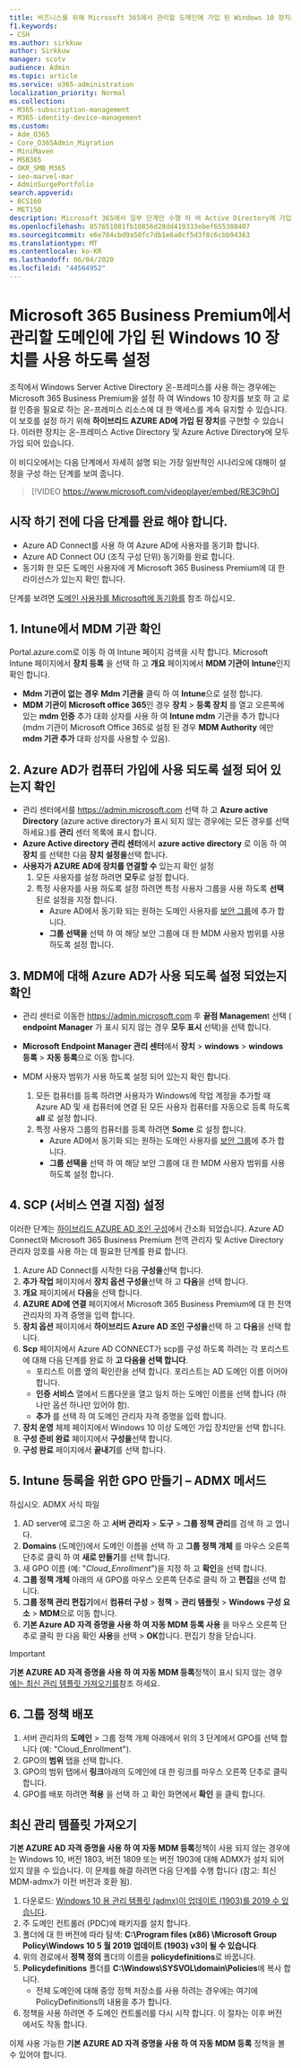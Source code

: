 ```yaml
---
title: 비즈니스를 위해 Microsoft 365에서 관리할 도메인에 가입 된 Windows 10 장치를 사용 하도록 설정
f1.keywords:
- CSH
ms.author: sirkkuw
author: Sirkkuw
manager: scotv
audience: Admin
ms.topic: article
ms.service: o365-administration
localization_priority: Normal
ms.collection:
- M365-subscription-management
- M365-identity-device-management
ms.custom:
- Adm_O365
- Core_O365Admin_Migration
- MiniMaven
- MSB365
- OKR_SMB_M365
- seo-marvel-mar
- AdminSurgePortfolio
search.appverid:
- BCS160
- MET150
description: Microsoft 365에서 일부 단계만 수행 하 여 Active Directory에 가입 된 로컬 Windows 10 장치를 보호 하도록 설정 하는 방법을 알아봅니다.
ms.openlocfilehash: 857651081fb10856d28dd419333ebef655388407
ms.sourcegitcommit: e6e704cbd9a50fc7db1e6a0cf5d3f8c6cbb94363
ms.translationtype: MT
ms.contentlocale: ko-KR
ms.lasthandoff: 06/04/2020
ms.locfileid: "44564952"
---
```

# <a name="enable-domain-joined-windows-10-devices-to-be-managed-by-microsoft-365-business-premium"></a>Microsoft 365 Business Premium에서 관리할 도메인에 가입 된 Windows 10 장치를 사용 하도록 설정

조직에서 Windows Server Active Directory 온-프레미스를 사용 하는 경우에는 Microsoft 365 Business Premium을 설정 하 여 Windows 10 장치를 보호 하 고 로컬 인증을 필요로 하는 온-프레미스 리소스에 대 한 액세스를 계속 유지할 수 있습니다.
이 보호를 설정 하기 위해 **하이브리드 AZURE AD에 가입 된 장치**를 구현할 수 있습니다. 이러한 장치는 온-프레미스 Active Directory 및 Azure Active Directory에 모두 가입 되어 있습니다.

이 비디오에서는 다음 단계에서 자세히 설명 되는 가장 일반적인 시나리오에 대해이 설정을 구성 하는 단계를 보여 줍니다.

> [!VIDEO https://www.microsoft.com/videoplayer/embed/RE3C9hO]
  

## <a name="before-you-get-started-make-sure-you-complete-these-steps"></a>시작 하기 전에 다음 단계를 완료 해야 합니다.
- Azure AD Connect를 사용 하 여 Azure AD에 사용자를 동기화 합니다.
- Azure AD Connect OU (조직 구성 단위) 동기화를 완료 합니다.
- 동기화 한 모든 도메인 사용자에 게 Microsoft 365 Business Premium에 대 한 라이선스가 있는지 확인 합니다.

단계를 보려면 [도메인 사용자를 Microsoft에 동기화를](manage-domain-users.md) 참조 하십시오.

## <a name="1-verify-mdm-authority-in-intune"></a>1. Intune에서 MDM 기관 확인

Portal.azure.com로 이동 하 여 Intune 페이지 검색을 시작 합니다.
Microsoft Intune 페이지에서 **장치 등록** 을 선택 하 고 **개요** 페이지에서 **MDM 기관이** **Intune**인지 확인 합니다.

- **Mdm 기관이** **없는 경우** **Mdm 기관을** 클릭 하 여 **Intune**으로 설정 합니다.
- **MDM 기관이** **Microsoft office 365**인 경우 **장치**  >  **등록 장치** 를 열고 오른쪽에 있는 **mdm 인증** 추가 대화 상자를 사용 하 여 **Intune mdm** 기관을 추가 합니다 (mdm 기관이 Microsoft Office 365로 설정 된 경우 **MDM Authority** 에만 **mdm 기관 추가** 대화 상자를 사용할 수 있음).

## <a name="2-verify-azure-ad-is-enabled-for-joining-computers"></a>2. Azure AD가 컴퓨터 가입에 사용 되도록 설정 되어 있는지 확인

- 관리 센터에서를 <a href="https://go.microsoft.com/fwlink/p/?linkid=2024339" target="_blank">https://admin.microsoft.com</a> 선택 하 고 **Azure active Directory** (azure active directory가 표시 되지 않는 경우에는 모든 경우를 선택 하세요.)를 **관리** 센터 목록에 표시 합니다. 
- **Azure Active directory 관리 센터**에서 **azure active directory** 로 이동 하 여 **장치** 를 선택한 다음 **장치 설정을**선택 합니다.
- **사용자가 AZURE AD에 장치를 연결할 수** 있는지 확인 설정 
    1. 모든 사용자를 설정 하려면 **모두**로 설정 합니다.
    2. 특정 사용자를 사용 하도록 설정 하려면 특정 사용자 그룹을 사용 하도록 **선택** 된로 설정을 지정 합니다.
        - Azure AD에서 동기화 되는 원하는 도메인 사용자를 [보안 그룹](../admin/create-groups/create-groups.md)에 추가 합니다.
        - **그룹 선택을** 선택 하 여 해당 보안 그룹에 대 한 MDM 사용자 범위를 사용 하도록 설정 합니다.

## <a name="3-verify-azure-ad-is-enabled-for-mdm"></a>3. MDM에 대해 Azure AD가 사용 되도록 설정 되었는지 확인

- 관리 센터로 이동한 <a href="https://go.microsoft.com/fwlink/p/?linkid=2024339" target="_blank">https://admin.microsoft.com</a> 후 **끝점 Managemen**t 선택 ( **endpoint Manager** 가 표시 되지 않는 경우 **모두 표시** 선택)을 선택 합니다.
- **Microsoft Endpoint Manager 관리 센터**에서 **장치**  >  **windows**  >  **windows 등록**  >  **자동 등록**으로 이동 합니다.
- MDM 사용자 범위가 사용 하도록 설정 되어 있는지 확인 합니다.

    1. 모든 컴퓨터를 등록 하려면 사용자가 Windows에 작업 계정을 추가할 때 Azure AD 및 새 컴퓨터에 연결 된 모든 사용자 컴퓨터를 자동으로 등록 하도록 **all** 로 설정 합니다.
    2. 특정 사용자 그룹의 컴퓨터를 등록 하려면 **Some** 로 설정 합니다.
        -  Azure AD에서 동기화 되는 원하는 도메인 사용자를 [보안 그룹](../admin/create-groups/create-groups.md)에 추가 합니다.
        -  **그룹 선택을** 선택 하 여 해당 보안 그룹에 대 한 MDM 사용자 범위를 사용 하도록 설정 합니다.

## <a name="4-set-up-service-connection-point-scp"></a>4. SCP (서비스 연결 지점) 설정

이러한 단계는 [하이브리드 AZURE AD 조인 구성](https://docs.microsoft.com/azure/active-directory/devices/hybrid-azuread-join-managed-domains#configure-hybrid-azure-ad-join)에서 간소화 되었습니다. Azure AD Connect와 Microsoft 365 Business Premium 전역 관리자 및 Active Directory 관리자 암호를 사용 하는 데 필요한 단계를 완료 합니다.

1.  Azure AD Connect를 시작한 다음 **구성을**선택 합니다.
2.  **추가 작업** 페이지에서 **장치 옵션 구성을**선택 하 고 **다음**을 선택 합니다.
3.  **개요** 페이지에서 **다음**을 선택 합니다.
4.  **AZURE AD에 연결** 페이지에서 Microsoft 365 Business Premium에 대 한 전역 관리자의 자격 증명을 입력 합니다.
5.  **장치 옵션** 페이지에서 **하이브리드 Azure AD 조인 구성을**선택 하 고 **다음**을 선택 합니다.
6.  **Scp** 페이지에서 Azure AD CONNECT가 scp를 구성 하도록 하려는 각 포리스트에 대해 다음 단계를 완료 하 **고 다음을 선택 합니다**.
    - 포리스트 이름 옆의 확인란을 선택 합니다. 포리스트는 AD 도메인 이름 이어야 합니다.
    - **인증 서비스** 열에서 드롭다운을 열고 일치 하는 도메인 이름을 선택 합니다 (하나만 옵션 하나만 있어야 함).
    - **추가** 를 선택 하 여 도메인 관리자 자격 증명을 입력 합니다.  
7.  **장치 운영** 체제 페이지에서 Windows 10 이상 도메인 가입 장치만을 선택 합니다.
8.  **구성 준비 완료** 페이지에서 **구성을**선택 합니다.
9.  **구성 완료** 페이지에서 **끝내기**를 선택 합니다.


## <a name="5-create-a-gpo-for-intune-enrollment--admx-method"></a>5. Intune 등록을 위한 GPO 만들기 – ADMX 메서드

하십시오. ADMX 서식 파일

1.  AD server에 로그온 하 고 **서버 관리자**  >  **도구**  >  **그룹 정책 관리**를 검색 하 고 엽니다.
2.  **Domains** (도메인)에서 도메인 이름을 선택 하 고 **그룹 정책 개체** 를 마우스 오른쪽 단추로 클릭 하 여 **새로 만들기**를 선택 합니다.
3.  새 GPO 이름 (예: "*Cloud_Enrollment*")을 지정 하 고 **확인**을 선택 합니다.
4.  **그룹 정책 개체** 아래의 새 GPO를 마우스 오른쪽 단추로 클릭 하 고 **편집**을 선택 합니다.
5.  **그룹 정책 관리 편집기**에서 **컴퓨터 구성**  >  **정책**  >  **관리 템플릿**  >  **Windows 구성 요소**  >  **MDM**으로 이동 합니다.
6. **기본 Azure AD 자격 증명을 사용 하 여 자동 MDM 등록 사용** 을 마우스 오른쪽 단추로 클릭 한 다음 확인 **사용**을 선택  >  **OK**합니다. 편집기 창을 닫습니다.

> [!IMPORTANT]
> **기본 AZURE AD 자격 증명을 사용 하 여 자동 MDM 등록**정책이 표시 되지 않는 경우 [에는 최신 관리 템플릿 가져오기를](#get-the-latest-administrative-templates)참조 하세요.

## <a name="6-deploy-the-group-policy"></a>6. 그룹 정책 배포

1.  서버 관리자의 **도메인** > 그룹 정책 개체 아래에서 위의 3 단계에서 GPO를 선택 합니다 (예: "Cloud_Enrollment").
2.  GPO의 **범위** 탭을 선택 합니다.
3.  GPO의 범위 탭에서 **링크**아래의 도메인에 대 한 링크를 마우스 오른쪽 단추로 클릭 합니다.
4.  GPO를 배포 하려면 **적용** 을 선택 하 고 확인 화면에서 **확인** 을 클릭 합니다.

## <a name="get-the-latest-administrative-templates"></a>최신 관리 템플릿 가져오기

**기본 AZURE AD 자격 증명을 사용 하 여 자동 MDM 등록**정책이 사용 되지 않는 경우에는 Windows 10, 버전 1803, 버전 1809 또는 버전 1903에 대해 ADMX가 설치 되어 있지 않을 수 있습니다. 이 문제를 해결 하려면 다음 단계를 수행 합니다 (참고: 최신 MDM-admx가 이전 버전과 호환 됨).

1.  다운로드: [Windows 10 용 관리 템플릿 (admx)이 업데이트 (1903)를 2019 수 있습니다](https://www.microsoft.com/download/details.aspx?id=58495&WT.mc_id=rss_alldownloads_all).
2.  주 도메인 컨트롤러 (PDC)에 패키지를 설치 합니다.
3.  폴더에 대 한 버전에 따라 탐색: **C:\Program files (x86) \Microsoft Group Policy\Windows 10 5 월 2019 업데이트 (1903) v3이 될 수 있습니다**.
4.  위의 경로에서 **정책 정의** 폴더의 이름을 **policydefinitions**로 바꿉니다.
5.  **Policydefinitions** 폴더를 **C:\Windows\SYSVOL\domain\Policies**에 복사 합니다. 
    -   전체 도메인에 대해 중앙 정책 저장소를 사용 하려는 경우에는 여기에 PolicyDefinitions의 내용을 추가 합니다.
6.  정책을 사용 하려면 주 도메인 컨트롤러를 다시 시작 합니다. 이 절차는 이후 버전 에서도 작동 합니다.

이제 사용 가능한 **기본 AZURE AD 자격 증명을 사용 하 여 자동 MDM 등록** 정책을 볼 수 있어야 합니다.


